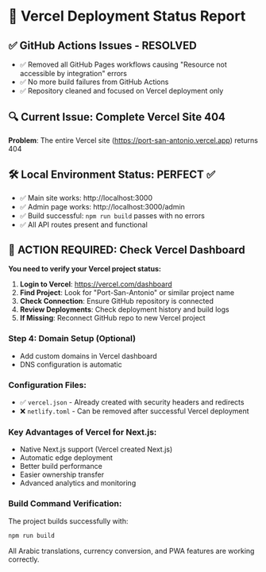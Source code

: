# 🚀 Vercel Deployment Status Report

## ✅ **GitHub Actions Issues - RESOLVED**
- ✅ Removed all GitHub Pages workflows causing "Resource not accessible by integration" errors
- ✅ No more build failures from GitHub Actions  
- ✅ Repository cleaned and focused on Vercel deployment only

## 🔍 **Current Issue: Complete Vercel Site 404**
**Problem**: The entire Vercel site (https://port-san-antonio.vercel.app) returns 404

## 🛠️ **Local Environment Status: PERFECT ✅**
- ✅ Main site works: http://localhost:3000
- ✅ Admin page works: http://localhost:3000/admin  
- ✅ Build successful: `npm run build` passes with no errors
- ✅ All API routes present and functional

## 🎯 **ACTION REQUIRED: Check Vercel Dashboard**
**You need to verify your Vercel project status:**

1. **Login to Vercel**: https://vercel.com/dashboard
2. **Find Project**: Look for "Port-San-Antonio" or similar project name
3. **Check Connection**: Ensure GitHub repository is connected
4. **Review Deployments**: Check deployment history and build logs
5. **If Missing**: Reconnect GitHub repo to new Vercel project

### Step 4: Domain Setup (Optional)
- Add custom domains in Vercel dashboard
- DNS configuration is automatic

### Configuration Files:
- ✅ `vercel.json` - Already created with security headers and redirects
- ❌ `netlify.toml` - Can be removed after successful Vercel deployment

### Key Advantages of Vercel for Next.js:
- Native Next.js support (Vercel created Next.js)
- Automatic edge deployment
- Better build performance
- Easier ownership transfer
- Advanced analytics and monitoring

### Build Command Verification:
The project builds successfully with:
```bash
npm run build
```

All Arabic translations, currency conversion, and PWA features are working correctly.
